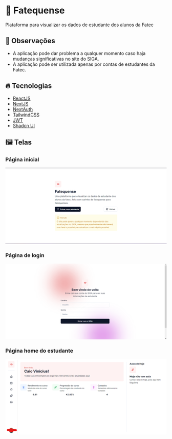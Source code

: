 # 🏫 Fatequense

Plataforma para visualizar os dados de estudante dos alunos da Fatec

## 🔎 Observações

- A aplicação pode dar problema a qualquer momento caso haja mudanças significativas no site do SIGA.
- A aplicação pode ser utilizada apenas por contas de estudantes da Fatec.

## 🔥 Tecnologias

- [ReactJS](https://react.dev)
- [NextJS](https://nextjs.org)
- [NextAuth](https://next-auth.js.org)
- [TailwindCSS](https://tailwindcss.com)
- [JWT](https://jwt.io)
- [Shadcn UI](https://ui.shadcn.com/)

## 🖼️ Telas

### Página inicial
![Página inicial](./.github/screenshots/fatequense-initial.png)
### Página de login 
![Página de login](./.github/screenshots/fatequense-login.png)
### Página home do estudante
![Página home do estudante](./.github/screenshots/fatequense-home.png)